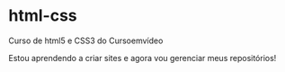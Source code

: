 # html-css
 Curso de html5 e CSS3 do Cursoemvídeo

 Estou aprendendo a criar sites e agora vou gerenciar meus repositórios!

